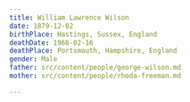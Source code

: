 ```yaml
---
title: William Lawrence Wilson
date: 1879-12-02
birthPlace: Hastings, Sussex, England
deathDate: 1966-02-16
deathPlace: Portsmouth, Hampshire, England
gender: Male
father: src/content/people/george-wilson.md
mother: src/content/people/rhoda-freeman.md

---
```

